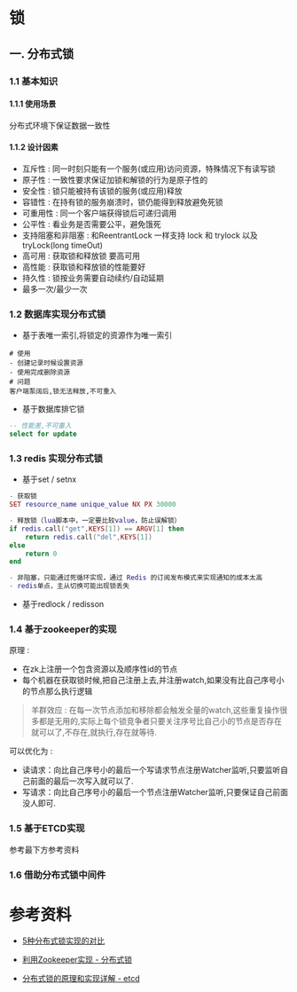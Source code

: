 # 锁

## 一. 分布式锁
### 1.1 基本知识
#### 1.1.1 使用场景
分布式环境下保证数据一致性

#### 1.1.2 设计因素
- 互斥性 : 同一时刻只能有一个服务(或应用)访问资源，特殊情况下有读写锁
- 原子性 : 一致性要求保证加锁和解锁的行为是原子性的
- 安全性 : 锁只能被持有该锁的服务(或应用)释放
- 容错性 : 在持有锁的服务崩溃时，锁仍能得到释放避免死锁
- 可重用性 : 同一个客户端获得锁后可递归调用
- 公平性 : 看业务是否需要公平，避免饿死
- 支持阻塞和非阻塞 : 和ReentrantLock 一样支持 lock 和 trylock 以及 tryLock(long timeOut)
- 高可用 : 获取锁和释放锁 要高可用
- 高性能 : 获取锁和释放锁的性能要好
- 持久性 : 锁按业务需要自动续约/自动延期
- 最多一次/最少一次


### 1.2 数据库实现分布式锁

- 基于表唯一索引,将锁定的资源作为唯一索引
```shell
# 使用
- 创建记录时候设置资源
- 使用完成删除资源
# 问题
客户端泵阔后,锁无法释放,不可重入
```
- 基于数据库排它锁
```sql
-- 性能差,不可重入
select for update
```

### 1.3 redis 实现分布式锁 
- 基于set / setnx
```lua
- 获取锁
SET resource_name unique_value NX PX 30000

- 释放锁（lua脚本中，一定要比较value，防止误解锁）
if redis.call("get",KEYS[1]) == ARGV[1] then
	return redis.call("del",KEYS[1])
else
	return 0
end

- 非阻塞，只能通过死循环实现，通过 Redis 的订阅发布模式来实现通知的成本太高
- redis单点，主从切换可能出现锁丢失
```

- 基于redlock / redisson



### 1.4 基于zookeeper的实现
原理 :
- 在zk上注册一个包含资源以及顺序性id的节点
- 每个机器在获取锁时候,把自己注册上去,并注册watch,如果没有比自己序号小的节点那么执行逻辑

> 羊群效应 : 在每一次节点添加和移除都会触发全量的watch,这些重复操作很多都是无用的,实际上每个锁竞争者只要关注序号比自己小的节点是否存在就可以了,不存在,就执行,存在就等待.

可以优化为 : 
- 读请求：向比自己序号小的最后一个写请求节点注册Watcher监听,只要监听自己前面的最后一次写入就可以了.
- 写请求：向比自己序号小的最后一个节点注册Watcher监听,只要保证自己前面没人即可.



### 1.5 基于ETCD实现

参考最下方参考资料

### 1.6 借助分布式锁中间件



# 参考资料

- [5种分布式锁实现的对比](https://blog.csdn.net/qq_16605855/article/details/90257245)

- [利用Zookeeper实现 - 分布式锁](https://mp.weixin.qq.com/s?__biz=MzI1NDU0MTE1NA==&mid=2247483862&idx=1&sn=914d7912c7313123897ef479f0bd7f80&chksm=e9c2eddbdeb564cd58923f395441996332fb9332d8c53fc6368a96a19b6e59297020e6f47537&scene=21&xtrack=1&key=e3977f8a79490c63bdcb6c58fa99576e80eb3c7db7fe393f6039d192362c395566c47cd13a582277c96064472e8271f63879aadb0c8c0de6f81dcc876c06e46d50130699ad56ba62693f29e202a34258&ascene=1&uin=MjI4MTc0ODEwOQ==&devicetype=Windows%207&version=62060719&lang=zh_CN&pass_ticket=HBqvqAg8/E8F0PgXE4QY26oVnramk4zVwRSUT2QD%20BrblglnRt6GwnH4nA%20OLM//#wechat_redirect)

- [分布式锁的原理和实现详解 - etcd](https://segmentfault.com/a/1190000014297365)

